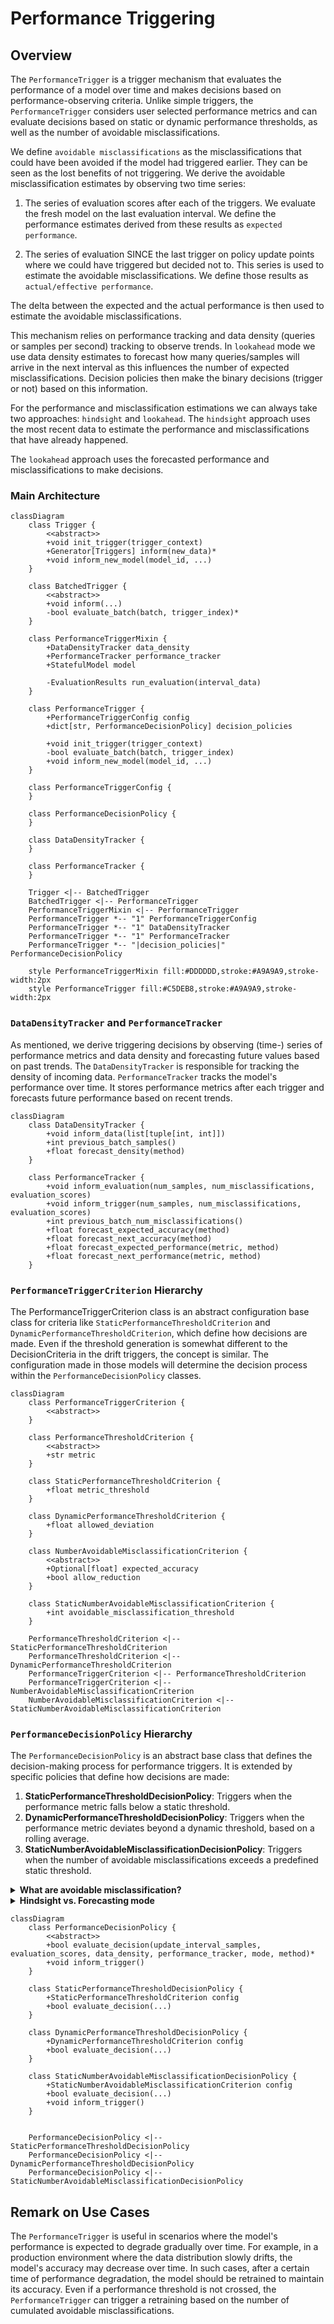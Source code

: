 # Performance Triggering

## Overview

The `PerformanceTrigger` is a trigger mechanism that evaluates the performance of a model over time and makes decisions based on performance-observing criteria. Unlike simple triggers, the `PerformanceTrigger` considers user selected performance metrics and can evaluate decisions based on static or dynamic performance thresholds, as well as the number of avoidable misclassifications.

We define `avoidable misclassifications` as the misclassifications that could have been avoided if the model had triggered earlier. They can be seen as the lost benefits of not triggering. We derive the avoidable misclassification estimates by observing two time series:

1. The series of evaluation scores after each of the triggers. We evaluate the fresh model on the last evaluation interval. We define the performance estimates derived from these results as `expected performance`.

2. The series of evaluation SINCE the last trigger on policy update points where we could have triggered but decided not to. This series is used to estimate the avoidable misclassifications. We define those results as `actual/effective performance`.

The delta between the expected and the actual performance is then used to estimate the avoidable misclassifications.

This mechanism relies on performance tracking and data density (queries or samples per second) tracking to observe trends. In `lookahead` mode we use data density estimates to forecast how many queries/samples will arrive in the next interval as this influences the number of expected misclassifications.
Decision policies then make the binary decisions (trigger or not) based on this information.

For the performance and misclassification estimations we can always take two approaches: `hindsight` and `lookahead`. The `hindsight` approach uses the most recent data to estimate the performance and misclassifications that have already happened.

The `lookahead` approach uses the forecasted performance and misclassifications to make decisions.

### Main Architecture

```mermaid
classDiagram
    class Trigger {
        <<abstract>>
        +void init_trigger(trigger_context)
        +Generator[Triggers] inform(new_data)*
        +void inform_new_model(model_id, ...)
    }

    class BatchedTrigger {
        <<abstract>>
        +void inform(...)
        -bool evaluate_batch(batch, trigger_index)*
    }

    class PerformanceTriggerMixin {
        +DataDensityTracker data_density
        +PerformanceTracker performance_tracker
        +StatefulModel model

        -EvaluationResults run_evaluation(interval_data)
    }

    class PerformanceTrigger {
        +PerformanceTriggerConfig config
        +dict[str, PerformanceDecisionPolicy] decision_policies

        +void init_trigger(trigger_context)
        -bool evaluate_batch(batch, trigger_index)
        +void inform_new_model(model_id, ...)
    }

    class PerformanceTriggerConfig {
    }

    class PerformanceDecisionPolicy {
    }

    class DataDensityTracker {
    }

    class PerformanceTracker {
    }

    Trigger <|-- BatchedTrigger
    BatchedTrigger <|-- PerformanceTrigger
    PerformanceTriggerMixin <|-- PerformanceTrigger
    PerformanceTrigger *-- "1" PerformanceTriggerConfig
    PerformanceTrigger *-- "1" DataDensityTracker
    PerformanceTrigger *-- "1" PerformanceTracker
    PerformanceTrigger *-- "|decision_policies|" PerformanceDecisionPolicy

    style PerformanceTriggerMixin fill:#DDDDDD,stroke:#A9A9A9,stroke-width:2px
    style PerformanceTrigger fill:#C5DEB8,stroke:#A9A9A9,stroke-width:2px
```

### `DataDensityTracker` and `PerformanceTracker`

As mentioned, we derive triggering decisions by observing (time-) series of performance metrics and data density and forecasting future values based on past trends. The `DataDensityTracker` is responsible for tracking the density of incoming data. `PerformanceTracker` tracks the model's performance over time. It stores performance metrics after each trigger and forecasts future performance based on recent trends.

```mermaid
classDiagram
    class DataDensityTracker {
        +void inform_data(list[tuple[int, int]])
        +int previous_batch_samples()
        +float forecast_density(method)
    }

    class PerformanceTracker {
        +void inform_evaluation(num_samples, num_misclassifications, evaluation_scores)
        +void inform_trigger(num_samples, num_misclassifications, evaluation_scores)
        +int previous_batch_num_misclassifications()
        +float forecast_expected_accuracy(method)
        +float forecast_next_accuracy(method)
        +float forecast_expected_performance(metric, method)
        +float forecast_next_performance(metric, method)
    }
```

### `PerformanceTriggerCriterion` Hierarchy

The PerformanceTriggerCriterion class is an abstract configuration base class for criteria like `StaticPerformanceThresholdCriterion` and `DynamicPerformanceThresholdCriterion`, which define how decisions are made. Even if the threshold generation is somewhat different to the DecisionCriteria in the drift triggers, the concept is similar. The configuration made in those models will determine the decision process within the `PerformanceDecisionPolicy` classes.

```mermaid
classDiagram
    class PerformanceTriggerCriterion {
        <<abstract>>
    }

    class PerformanceThresholdCriterion {
        <<abstract>>
        +str metric
    }

    class StaticPerformanceThresholdCriterion {
        +float metric_threshold
    }

    class DynamicPerformanceThresholdCriterion {
        +float allowed_deviation
    }

    class NumberAvoidableMisclassificationCriterion {
        <<abstract>>
        +Optional[float] expected_accuracy
        +bool allow_reduction
    }

    class StaticNumberAvoidableMisclassificationCriterion {
        +int avoidable_misclassification_threshold
    }

    PerformanceThresholdCriterion <|-- StaticPerformanceThresholdCriterion
    PerformanceThresholdCriterion <|-- DynamicPerformanceThresholdCriterion
    PerformanceTriggerCriterion <|-- PerformanceThresholdCriterion
    PerformanceTriggerCriterion <|-- NumberAvoidableMisclassificationCriterion
    NumberAvoidableMisclassificationCriterion <|-- StaticNumberAvoidableMisclassificationCriterion

```

### `PerformanceDecisionPolicy` Hierarchy

The `PerformanceDecisionPolicy` is an abstract base class that defines the decision-making process for performance triggers. It is extended by specific policies that define how decisions are made:

1. **StaticPerformanceThresholdDecisionPolicy**: Triggers when the performance metric falls below a static threshold.
2. **DynamicPerformanceThresholdDecisionPolicy**: Triggers when the performance metric deviates beyond a dynamic threshold, based on a rolling average.
3. **StaticNumberAvoidableMisclassificationDecisionPolicy**: Triggers when the number of avoidable misclassifications exceeds a predefined static threshold.

<details>
<summary><b>What are avoidable misclassification?</b></summary>

Avoidable misclassifications are the misclassifications that could have been avoided if the model had triggered earlier. They can be seen as the lost benefits of not triggering. Every evaluation point we estimate the avoidable misclassifications by comparing the expected performance (the performance of the model if we had triggered) with the actual performance (the performance of the model since the last trigger). Avoidable misclassifications are then derived from the difference between the expected and actual accuracy and the estimated query density. In forecasting mode the expected future avoidable misclassifications are included when comparing to the threshold.

</details>

<details>
<summary><b>Hindsight vs. Forecasting mode</b></summary>
All decision work on estimates of e.g. the expected performance, next actual/observed performance (if no trigger is executed now) and the estimated query density. The estimates can be made in two modes: `hindsight` and `forecasting`.

In hindsight mode, decisions are based solely on the current observed performance metrics. This mode checks if the most recent performance falls below a predefined threshold or deviates significantly from the expected performance, based on past evaluations. It is a retrospective approach, relying on already observed data to determine if a trigger should be invoked. Triggering happens post-factum when the performance has already degraded / a threshold has been crossed.

On the other hand, forecasting mode looks forward and incorporates predictions of future performance into the decision-making process. This mode not only evaluates the current performance but also forecasts future performance and data density to anticipate potential issues before they occur. For example, in the static number avoidable misclassification policy, `lookahead` mode predicts whether the cumulative number of avoidable misclassifications will exceed the threshold before the next evaluation.
We also derive the cumulated number of avoidable misclassifications like in hind-sight mode and but then add the virtual forecasted number of avoidable misclassifications. That value is then compared with the threshold instead the "past" cumulation counter only. The forecasted number of avoidable misclassifications isn't persisted in the cumulative counter, though.
By doing so, it aims to prevent performance degradation by triggering preemptively, rather than waiting for the problem to manifest.

</details>

```mermaid
classDiagram
    class PerformanceDecisionPolicy {
        <<abstract>>
        +bool evaluate_decision(update_interval_samples, evaluation_scores, data_density, performance_tracker, mode, method)*
        +void inform_trigger()
    }

    class StaticPerformanceThresholdDecisionPolicy {
        +StaticPerformanceThresholdCriterion config
        +bool evaluate_decision(...)
    }

    class DynamicPerformanceThresholdDecisionPolicy {
        +DynamicPerformanceThresholdCriterion config
        +bool evaluate_decision(...)
    }

    class StaticNumberAvoidableMisclassificationDecisionPolicy {
        +StaticNumberAvoidableMisclassificationCriterion config
        +bool evaluate_decision(...)
        +void inform_trigger()
    }


    PerformanceDecisionPolicy <|-- StaticPerformanceThresholdDecisionPolicy
    PerformanceDecisionPolicy <|-- DynamicPerformanceThresholdDecisionPolicy
    PerformanceDecisionPolicy <|-- StaticNumberAvoidableMisclassificationDecisionPolicy
```

## Remark on Use Cases

The `PerformanceTrigger` is useful in scenarios where the model's performance is expected to degrade gradually over time. For example, in a production environment where the data distribution slowly drifts, the model's accuracy may decrease over time. In such cases, after a certain time of performance degradation, the model should be retrained to maintain its accuracy.
Even if a performance threshold is not crossed, the `PerformanceTrigger` can trigger a retraining based on the number of cumulated avoidable misclassifications.
